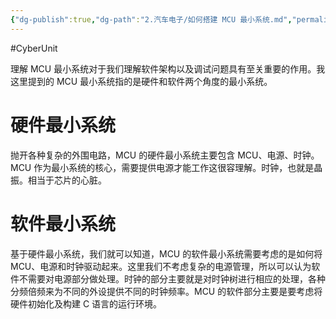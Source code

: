 ```yaml
---
{"dg-publish":true,"dg-path":"2.汽车电子/如何搭建 MCU 最小系统.md","permalink":"/2.汽车电子/如何搭建 MCU 最小系统/","created":"2024-08-05T09:05:46.000+08:00","updated":"2024-08-05T09:42:29.000+08:00"}
---
```


#CyberUnit

理解 MCU 最小系统对于我们理解软件架构以及调试问题具有至关重要的作用。我这里提到的 MCU 最小系统指的是硬件和软件两个角度的最小系统。

# 硬件最小系统

抛开各种复杂的外围电路，MCU 的硬件最小系统主要包含 MCU、电源、时钟。MCU 作为最小系统的核心，需要提供电源才能工作这很容理解。时钟，也就是晶振。相当于芯片的心脏。

# 软件最小系统

基于硬件最小系统，我们就可以知道，MCU 的软件最小系统需要考虑的是如何将 MCU、电源和时钟驱动起来。这里我们不考虑复杂的电源管理，所以可以认为软件不需要对电源部分做处理。时钟的部分主要就是对时钟树进行相应的处理，各种分频倍频来为不同的外设提供不同的时钟频率。MCU 的软件部分主要是要考虑将硬件初始化及构建 C 语言的运行环境。